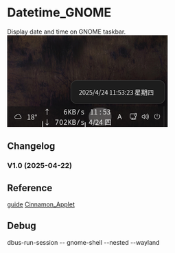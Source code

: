 # Datetime_GNOME
Display date and time on GNOME taskbar.  
![alt](preview.png)

## Changelog
### V1.0 (2025-04-22)

## Reference
[guide](https://gjs.guide/extensions/development/creating.html)
[Cinnamon_Applet](https://github.com/sonichy/Cinnamon_Applet)

## Debug
dbus-run-session -- gnome-shell --nested --wayland
